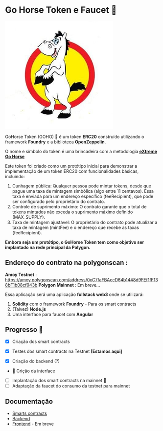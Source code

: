 # Go Horse Token e Faucet 🐴

![Pé de pano - go horse](./assets/gohorse-pe-de-pano.jpg)

GoHorse Token (GOHO) 🐴 é um token **ERC20** construído utilizando o framework **Foundry** e a biblioteca **OpenZeppelin**.

O nome e símbolo do token é uma brincadeira com a metodologia **[eXtreme Go Horse](https://gohorse.com.br/extreme-go-horse-xgh.html)**

Este token foi criado como um protótipo inicial para demonstrar a implementação de um token ERC20 com funcionalidades básicas, incluindo:

1. Cunhagem pública: Qualquer pessoa pode mintar tokens, desde que pague uma taxa de mintagem simbólica (algo entre 11 centavos). Essa taxa é enviada para um endereço específico (feeRecipient), que pode ser configurado pelo proprietário do contrato.
2. Controle de suprimento máximo: O contrato garante que o total de tokens mintados não exceda o suprimento máximo definido (MAX_SUPPLY).
3. Taxa de mintagem ajustável: O proprietário do contrato pode atualizar a taxa de mintagem (mintFee) e o endereço que recebe as taxas (feeRecipient).

**Embora seja um protótipo, o GoHorse Token tem como objetivo ser implantado na rede principal da Polygon.**

## Endereço do contrato na polygonscan :

**Amoy Testnet** : https://amoy.polygonscan.com/address/0xC7faFBAecD64b1448d9FEf1fF138bF1b08cf943b
**Polygon Mainnet** : Em breve...

Essa aplicação será uma aplicação **fullstack web3** onde se utilizará:

1. **Solidity** com o framework **Foundry** - Para os smart contracts
2. (Talvez) **Node.js**
3. Uma interface para faucet com **Angular**

## Progresso 🐎

- [x] Criação dos smart contracts

- [x] Testes dos smart contracts na Testnet **[Estamos aqui]**
- [x] Criação do backend (?)
- 🏇 Crição da interface
- [ ] Implantação dos smart contracts na mainnet 🤠
- [ ] Adaptação da faucet do consumo da testnet para mainnet

## Documentação

- [Smarts contracts](./smart-contracts/)
- [Backend](./backend/)
- [Frontend]() - Em breve
